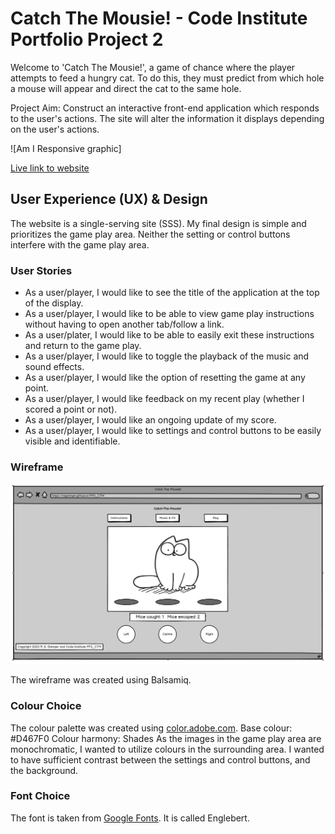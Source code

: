# **Catch The Mousie! - Code Institute Portfolio Project 2**

Welcome to 'Catch The Mousie!', a game of chance where the player attempts to feed a hungry cat.
To do this, they must predict from which hole a mouse will appear and direct the cat to the same hole.

Project Aim: Construct an interactive front-end application which responds to the user's actions. The site will alter the information it displays depending on the user's actions.

![Am I Responsive graphic]

[Live link to website](https://Grenyerre.github.io/catch-the-mousie!/)

## **User Experience (UX) & Design**

The website is a single-serving site (SSS). My final design is simple and prioritizes the game play area. Neither the setting or control buttons interfere with the game play area.

### **User Stories**
+ As a user/player, I would like to see the title of the application at the top of the display.
+ As a user/player, I would like to be able to view game play instructions without having to open another tab/follow a link.
+ As a user/plater, I would like to be able to easily exit these instructions and return to the game play.
+ As a user/player, I would like to toggle the playback of the music and sound effects.
+ As a user/player, I would like the option of resetting the game at any point.
+ As a user/player, I would like feedback on my recent play (whether I scored a point or not).
+ As a user/player, I would like an ongoing update of my score.
+ As a user/player, I would like to settings and control buttons to be easily visible and identifiable.

### **Wireframe**
![image of Catch The Mousie! landing page](./assets/images/wireframe.png)

The wireframe was created using Balsamiq.

### **Colour Choice**

The colour palette was created using [color.adobe.com](https://color.adobe.com/create/color-wheel).
Base colour: #D467F0
Colour harmony: Shades
As the images in the game play area are monochromatic, I wanted to utilize colours in the surrounding area. I wanted to have sufficient contrast between the settings and control buttons, and the background.

### **Font Choice**
The font is taken from [Google Fonts](https://fonts.google.com/). It is called Englebert. 
